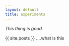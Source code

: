 ```yaml
---
layout: default
title: experiments
---
```

_This thing is good_

{{ site.posts }}  ....what is this
